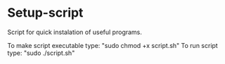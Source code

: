 # Setup-script
Script for quick instalation of useful programs.

To make script executable type: "sudo chmod +x script.sh"
To run script type: "sudo ./script.sh"
